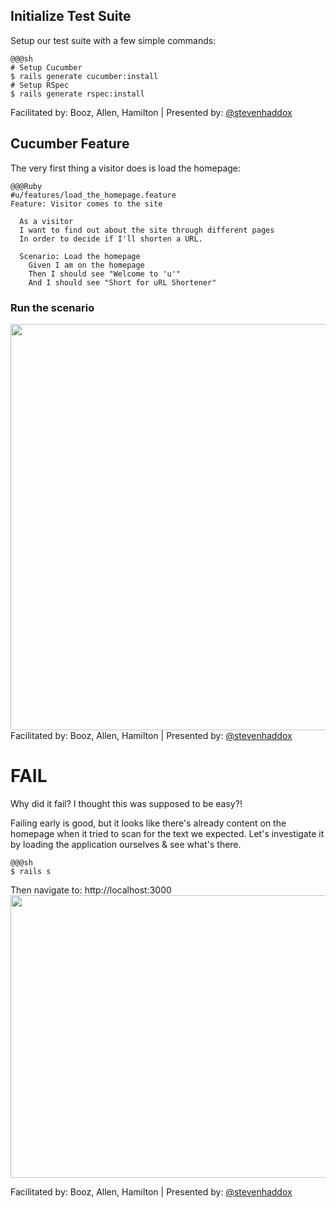 <!SLIDE code transition=zoom>
## Initialize Test Suite ##

Setup our test suite with a few simple commands:

    @@@sh
    # Setup Cucumber
    $ rails generate cucumber:install
    # Setup RSpec
    $ rails generate rspec:install

<div class="footer">
  Facilitated by: Booz, Allen, Hamilton | Presented by: <a href="http://twitter.com/stevenhaddox">@stevenhaddox</a>
</div>

<!SLIDE code transition=uncover>
## Cucumber Feature ##

The very first thing a visitor does is load the homepage:

    @@@Ruby
    #u/features/load_the_homepage.feature
    Feature: Visitor comes to the site

      As a visitor
      I want to find out about the site through different pages
      In order to decide if I'll shorten a URL. 

      Scenario: Load the homepage
        Given I am on the homepage
        Then I should see "Welcome to 'u'"
        And I should see "Short for uRL Shortener"


<!SLIDE center transition=uncover>
### Run the scenario ###

<img src="http://farm6.static.flickr.com/5069/5735660296_6708c37b57_b.jpg" style="width:900px; height:650px;">

<div class="footer">
  Facilitated by: Booz, Allen, Hamilton | Presented by: <a href="http://twitter.com/stevenhaddox">@stevenhaddox</a>
</div>

<!SLIDE small transition=uncover>
# FAIL #

Why did it fail? I thought this was supposed to be easy?!

Failing early is good, but it looks like there's already content on the homepage when it tried to scan for the text we expected.  Let's investigate it by loading the application ourselves & see what's there.

    @@@sh
    $ rails s

Then navigate to: http://localhost:3000
<img src="http://farm6.static.flickr.com/5029/5735112305_0d716b2fd3_z.jpg" style="width:640px; height:452px;">

<div class="footer">
  Facilitated by: Booz, Allen, Hamilton | Presented by: <a href="http://twitter.com/stevenhaddox">@stevenhaddox</a>
</div>

